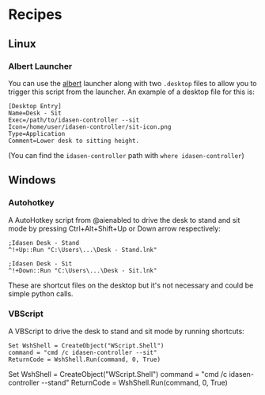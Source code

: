 # Recipes

## Linux

### Albert Launcher

You can use the [albert](https://github.com/albertlauncher/albert) launcher along with two `.desktop` files to allow you to trigger this script from the launcher. An example of a desktop file for this is:

```
[Desktop Entry]
Name=Desk - Sit
Exec=/path/to/idasen-controller --sit
Icon=/home/user/idasen-controller/sit-icon.png
Type=Application
Comment=Lower desk to sitting height.

```

(You can find the `idasen-controller` path with `where idasen-controller`)

## Windows

### Autohotkey

A AutoHotkey script from @aienabled to drive the desk to stand and sit mode by pressing Ctrl+Alt+Shift+Up or Down arrow respectively:

```
;Idasen Desk - Stand
^!+Up::Run "C:\Users\...\Desk - Stand.lnk"

;Idasen Desk - Sit
^!+Down::Run "C:\Users\...\Desk - Sit.lnk"
```

These are shortcut files on the desktop but it's not necessary and could be simple python calls.

### VBScript

A VBScript to drive the desk to stand and sit mode by running shortcuts:

```
Set WshShell = CreateObject("WScript.Shell")
command = "cmd /c idasen-controller --sit"
ReturnCode = WshShell.Run(command, 0, True)
```
Set WshShell = CreateObject("WScript.Shell")
command = "cmd /c idasen-controller --stand"
ReturnCode = WshShell.Run(command, 0, True)
```

